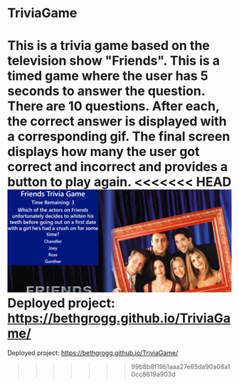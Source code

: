 # TriviaGame

This is a trivia game based on the television show "Friends".  This is a timed game where the user has 5 seconds to answer the question.  There are 10 questions.  After each, the correct answer is displayed with a corresponding gif.  The final screen displays how many the user got correct and incorrect and provides a button to play again.
<<<<<<< HEAD
![Friends Trivia Game](/Friends_Trivia.png)
Deployed project: https://bethgrogg.github.io/TriviaGame/
=======




Deployed project: https://bethgrogg.github.io/TriviaGame/
>>>>>>> 99b8b8f19b1aaa27e65da90a08a10cc8619a903d
